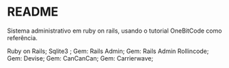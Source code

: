 # README

Sistema administrativo em ruby on rails, usando o tutorial OneBitCode como referência.


Ruby on Rails;
Sqlite3 ;
Gem: Rails Admin;
Gem: Rails Admin Rollincode;
Gem: Devise;
Gem: CanCanCan;
Gem: Carrierwave;
